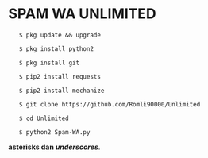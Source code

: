 # SPAM WA UNLIMITED

       $ pkg update && upgrade

       $ pkg install python2

       $ pkg install git

       $ pip2 install requests

       $ pip2 install mechanize

       $ git clone https://github.com/Romli90000/Unlimited

       $ cd Unlimited
     
       $ python2 Spam-WA.py

**asterisks dan _underscores_**.
